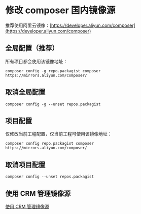 # 修改 composer 国内镜像源

推荐使用阿里云镜像：[https://developer.aliyun.com/composer](https://developer.aliyun.com/composer)

## 全局配置（推荐）

所有项目都会使用该镜像地址：

```shell script
composer config -g repo.packagist composer https://mirrors.aliyun.com/composer/
```

## 取消全局配置

```shell script
composer config -g --unset repos.packagist
```

## 项目配置

仅修改当前工程配置，仅当前工程可使用该镜像地址：

```shell script
composer config repo.packagist composer https://mirrors.aliyun.com/composer/
```

## 取消项目配置

```shell script
composer config --unset repos.packagist
```

## 使用 CRM 管理镜像源

[使用 CRM 管理镜像源](composer-registry-manager.md)